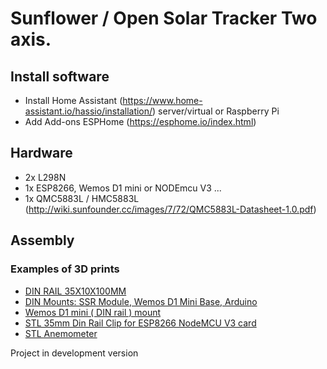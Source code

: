 # Sunflower / Open Solar Tracker Two axis.

## Install software

 - Install Home Assistant (https://www.home-assistant.io/hassio/installation/) server/virtual or Raspberry Pi
 - Add Add-ons ESPHome (https://esphome.io/index.html)

## Hardware
  - 2x L298N
  - 1x ESP8266, Wemos D1 mini or NODEmcu V3 ...
  - 1x QMC5883L / HMC5883L (http://wiki.sunfounder.cc/images/7/72/QMC5883L-Datasheet-1.0.pdf) 

## Assembly

### Examples of 3D prints 
* [DIN RAIL 35X10X100MM](https://cults3d.com/en/3d-model/various/din-rail-35x10x100mm)
* [DIN Mounts: SSR Module, Wemos D1 Mini Base, Arduino](https://www.thingiverse.com/thing:3375443)
* [Wemos D1 mini ( DIN rail ) mount](https://www.thingiverse.com/thing:3316703)
* [STL 35mm Din Rail Clip for ESP8266 NodeMCU V3 card](https://cults3d.com/en/3d-model/gadget/clip-rail-din-35mm-pour-carte-esp8266-nodemcu-v3)
* [STL Anemometer](https://www.thingiverse.com/thing:3580171)

Project in development version
